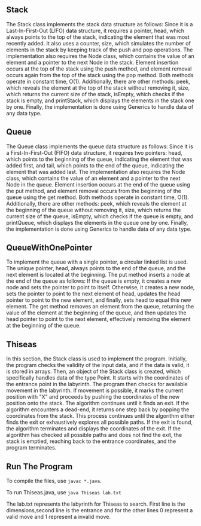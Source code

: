 ## Stack

The Stack class implements the stack data structure as follows:
Since it is a Last-In-First-Out (LIFO) data structure, it requires a pointer, head, which always points to the top of the stack, indicating the element that was most recently added. It also uses a counter, size, which simulates the number of elements in the stack by keeping track of the push and pop operations. The implementation also requires the Node class, which contains the value of an element and a pointer to the next Node in the stack. Element insertion occurs at the top of the stack using the push method, and element removal occurs again from the top of the stack using the pop method. Both methods operate in constant time, O(1). Additionally, there are other methods: peek, which reveals the element at the top of the stack without removing it, size, which returns the current size of the stack, isEmpty, which checks if the stack is empty, and printStack, which displays the elements in the stack one by one. Finally, the implementation is done using Generics to handle data of any data type.

## Queue

The Queue class implements the queue data structure as follows:
Since it is a First-In-First-Out (FIFO) data structure, it requires two pointers: head, which points to the beginning of the queue, indicating the element that was added first, and tail, which points to the end of the queue, indicating the element that was added last. The implementation also requires the Node class, which contains the value of an element and a pointer to the next Node in the queue. Element insertion occurs at the end of the queue using the put method, and element removal occurs from the beginning of the queue using the get method. Both methods operate in constant time, O(1). Additionally, there are other methods: peek, which reveals the element at the beginning of the queue without removing it, size, which returns the current size of the queue, isEmpty, which checks if the queue is empty, and printQueue, which displays the elements in the queue one by one. Finally, the implementation is done using Generics to handle data of any data type.

## QueueWithOnePointer

To implement the queue with a single pointer, a circular linked list is used. The unique pointer, head, always points to the end of the queue, and the next element is located at the beginning. The put method inserts a node at the end of the queue as follows: If the queue is empty, it creates a new node and sets the pointer to point to itself. Otherwise, it creates a new node, sets the pointer to point to the next element of head, updates the head pointer to point to the new element, and finally, sets head to equal this new element. The get method removes an element from the queue, returning the value of the element at the beginning of the queue, and then updates the head pointer to point to the next element, effectively removing the element at the beginning of the queue.

## Thiseas

In this section, the Stack class is used to implement the program. Initially, the program checks the validity of the input data, and if the data is valid, it is stored in arrays. Then, an object of the Stack class is created, which specifically handles data of the type Point. It starts with the coordinates of the entrance point in the labyrinth. The program then checks for available movement in the labyrinth. If movement is possible, it marks the current position with "X" and proceeds by pushing the coordinates of the new position onto the stack. The algorithm continues until it finds an exit. If the algorithm encounters a dead-end, it returns one step back by popping the coordinates from the stack. This process continues until the algorithm either finds the exit or exhaustively explores all possible paths. If the exit is found, the algorithm terminates and displays the coordinates of the exit. If the algorithm has checked all possible paths and does not find the exit, the stack is emptied, reaching back to the entrance coordinates, and the program terminates.

## Run The Program
To compile the files, use ```javac *.java```. 

To run Thiseas.java, use ```java Thiseas lab.txt```

The lab.txt represents the labyrinth for Thiseas to search.
First line is the dimensions,second line is the entrance and for the other lines
0 represent a valid move and 1 represent a invalid move.